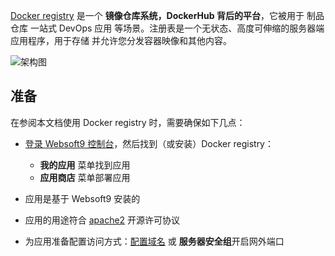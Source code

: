 [Docker registry](https://github.com/distribution/distribution/) 是一个 **镜像仓库系统，DockerHub 背后的平台**，它被用于 制品仓库 一站式 DevOps 应用  等场景。注册表是一个无状态、高度可伸缩的服务器端应用程序，用于存储 并允许您分发容器映像和其他内容。


![架构图](https://libs.websoft9.com/Websoft9/DocsPicture/zh/docker/docker-registry-gui.webp)


## 准备

在参阅本文档使用 Docker registry 时，需要确保如下几点：

- [登录 Websoft9 控制台](./login-console)，然后找到（或安装）Docker registry：
  - **我的应用** 菜单找到应用 
  - **应用商店** 菜单部署应用

- 应用是基于 Websoft9 安装的


- 应用的用途符合 [apache2](https://opensource.org/licenses/Apache-2.0) 开源许可协议


- 为应用准备配置访问方式：[配置域名](./domain-set) 或 **服务器安全组**开启网外端口